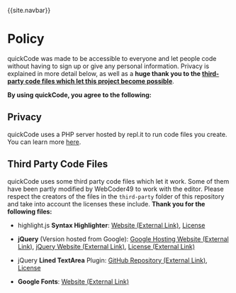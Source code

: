 {{site.navbar}}

# Policy

quickCode was made to be accessible to everyone and let people code without having to sign up or give any personal information. Privacy is explained in more detail below, as well as a **huge thank you to the [third-party code files which let this project become possible](#third-party-code-files)**.

**By using quickCode, you agree to the following:**

## Privacy

quickCode uses a PHP server hosted by repl.it to run code files you create. You can learn more [here](https://repl.it/@OG49/run-qCode#README.md).

## Third Party Code Files

quickCode uses some third party code files which let it work. Some of them have been partly modified by WebCoder49 to work with the editor. Please respect the creators of the files in the `third-party` folder of this repository and take into account the licenses these include. **Thank you for the following files:**

- highlight.js **Syntax Highlighter**: [Website (External Link)](https://highlightjs.org/), [License](third-party\highlight\LICENSE)  

- **jQuery** (Version hosted from Google): [Google Hosting Website (External Link)](https://developers.google.com/speed/libraries#jquery), [jQuery Website (External Link)](https://jquery.com/), [License (External Link)](https://jquery.org/license/)  

- jQuery **Lined TextArea** Plugin: <a target="blank" href="">GitHub Repository (External Link)</a>, [License](..\third-party\jquery-linedtextarea\jquery-linedtextarea-license.txt)  

- **Google Fonts**: [Website (External Link)](https://fonts.google.com)